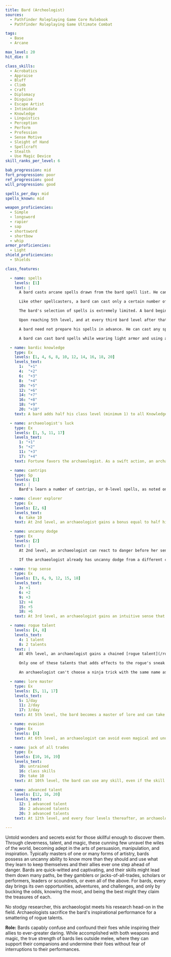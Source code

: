 ```yaml
---
title: Bard (Archeologist)
sources:
  - Pathfinder Roleplaying Game Core Rulebook
  - Pathfinder Roleplaying Game Ultimate Combat

tags:
  - Base
  - Arcane

max_level: 20
hit_die: 8

class_skills:
  - Acrobatics
  - Appraise
  - Bluff
  - Climb
  - Craft
  - Diplomacy
  - Disguise
  - Escape Artist
  - Intimidate
  - Knowledge
  - Linguistics
  - Perception
  - Perform
  - Profession
  - Sense Motive
  - Sleight of Hand
  - Spellcraft
  - Stealth
  - Use Magic Device
skill_ranks_per_level: 6

bab_progression: mid
fort_progression: poor
ref_progression: good
will_progression: good

spells_per_day: mid
spells_known: mid

weapon_proficiencies:
  - Simple
  - longsword
  - rapier
  - sap
  - shortsword
  - shortbow
  - whip
armor_proficiencies:
  - Light
shield_proficiencies:
  - Shields

class_features:

  - name: spells
    levels: [1]
    text: |
      A bard casts arcane spells drawn from the bard spell list. He can cast any spell he knows without preparing it ahead of time. Every bard spell has a verbal component (singing, reciting, or music). To learn or cast a spell, a bard must have a Charisma score equal to at least 10 + the spell level. The Difficulty Class (DC) for a saving throw against a bard's spell is 10 + the spell level + the bard's Charisma modifier.

      Like other spellcasters, a bard can cast only a certain number of spells of each spell level per day. His base daily spell allotment is given on Table: The Bard. In addition, he receives bonus spells per day if he has a high Charisma score.

      The bard's selection of spells is extremely limited. A bard begins play knowing four 0-level spells and two 1st-level spells of the bard's choice. At each new bard level, he gains one or more new spells, as indicated on Table: Bard Spells Known. (Unlike spells per day, the number of spells a bard knows is not affected by his Charisma score.)

      Upon reaching 5th level, and at every third bard level after that (8th, 11th, and so on), a bard can choose to learn a new spell in place of one he already knows. In effect, the bard “loses” the old spell in exchange for the new one. The new spell's level must be the same as that of the spell being exchanged, and it must be at least one level lower than the highest-level bard spell the bard can cast. A bard may swap only a single spell at any given level, and must choose whether or not to swap the spell at the same time that he gains new spells known for the level.

      A bard need not prepare his spells in advance. He can cast any spell he knows at any time, assuming he has not yet used up his allotment of spells per day for the spell's level.

      A bard can cast bard spells while wearing light armor and using a shield without incurring the normal arcane spell failure chance. Like any other arcane spellcaster, a bard wearing medium or heavy armor incurs a chance of arcane spell failure if the spell in question has a somatic component. A multiclass bard still incurs the normal arcane spell failure chance for arcane spells received from other classes.

  - name: bardic knowledge
    type: Ex
    levels: [1, 4, 6, 8, 10, 12, 14, 16, 18, 20]
    levels_text:
      1:  "+1"
      4:  "+2"
      6:  "+3"
      8:  "+4"
      10: "+5"
      12: "+6"
      14: "+7"
      16: "+8"
      18: "+9"
      20: "+10"
    text: A bard adds half his class level (minimum 1) to all Knowledge skill checks and may make all Knowledge skill checks untrained.

  - name: archaeologist's luck
    type: Ex
    levels: [1, 5, 11, 17]
    levels_text:
      1: "+1"
      5: "+2"
      11: "+3"
      17: "+4"
    text: Fortune favors the archaeologist. As a swift action, an archaeologist can call on fortune's favor, giving him a +1 luck bonus on attack rolls, saving throws, skill checks, and weapon damage rolls. He can use this ability for a number of rounds per day equal to 4 + his Charisma modifier. Maintaining this bonus is a free action, but it ends immediately if the archaeologist is killed, paralyzed, stunned, knocked unconscious, or otherwise prevented from taking a free action to maintain it each round. Archaeologist's luck is treated as bardic performance for the purposes of feats, abilities, effects, and the like that affect bardic performance. Like bardic performance, it cannot be maintained at the same time as other performance abilities. This bonus increases to +2 at 5th level, +3 at 11th level, and +4 at 17th level.

  - name: cantrips
    type: Sp
    levels: [1]
    text: |
      Bard's learn a number of cantrips, or 0-level spells, as noted on Table: Bard Spells Known under "Spells Known." These spells are cast like any other spell, but they do not consume any slots and may be used again.

  - name: clever explorer
    type: Ex
    levels: [2, 6]
    levels_text:
      6: take 10
    text: At 2nd level, an archaeologist gains a bonus equal to half his class level on Disable Device and Perception checks. He can disable intricate and complex devices in half the normal amount of time (minimum 1 round) and open a lock as a standard action. At 6th level, an archaeologist can take 10 on Disable Device checks, even if distracted or endangered, and can disarm magical traps.

  - name: uncanny dodge
    type: Ex
    levels: [2]
    text: |
      At 2nd level, an archaeologist can react to danger before her senses would normally allow her to do so. She cannot be caught flat-footed, nor does she lose her Dex bonus to AC if the attacker is invisible. She still loses her Dexterity bonus to AC if immobilized. An archaeologist with this ability can still lose her Dexterity bonus to AC if an opponent successfully uses the feint action against her.

      If the archaeologist already has uncanny dodge from a different class, she automatically gains improved uncanny dodge (as the rogue ability) instead.

  - name: trap sense
    type: Ex
    levels: [3, 6, 9, 12, 15, 18]
    levels_text:
      3: +1
      6: +2
      9: +3
      12: +4
      15: +5
      18: +6
    text: At 3rd level, an archaeologist gains an intuitive sense that alerts her to danger from traps, giving her a +1 bonus on Reflex saves made to avoid traps and a +1 dodge bonus to AC against attacks made by traps. This bonus improves by +1 for every three levels gained after 3rd, to a maximum of +6 at 18th level. Trap sense bonuses gained from multiple classes stack.

  - name: rogue talent
    levels: [4, 8]
    levels_text:
      4: 1 talent
      8: 2 talents
    text: |
      At 4th level, an archaeologist gains a chained [rogue talent](/rogue-talents/). He gains an additional rogue talent for every four levels of archaeologist gained after 4th level. An archaeologist cannot select an individual talent more than once.

      Only one of these talents that adds effects to the rogue's sneak attacks can be applied to an individual attack, and the decision must be made before the attack roll is made.

      An archaeologist can't choose a ninja trick with the same name as a rogue talent.

  - name: lore master
    type: Ex
    levels: [5, 11, 17]
    levels_text:
      5: 1/day
      11: 2/day
      17: 3/day
    text: At 5th level, the bard becomes a master of lore and can take 10 on any Knowledge skill check that he has ranks in. A bard can choose not to take 10 and can instead roll normally. In addition, once per day, the bard can take 20 on any Knowledge skill check as a standard action. He can use this ability one additional time per day for every six levels he possesses beyond 5th, to a maximum of three times per day at 17th level.

  - name: evasion
    type: Ex
    levels: [6]
    text: At 6th level, an archaeologist can avoid even magical and unusual attacks with great agility. If she makes a successful Reflex saving throw against an attack that normally deals half damage on a successful save, she instead takes no damage. Evasion can be used only if the archaeologist is wearing light armor or no armor. A helpless archaeologist does not gain the benefit of evasion.

  - name: jack of all trades
    type: Ex
    levels: [10, 16, 19]
    levels_text:
      10: untrained
      16: class skills
      19: take 10
    text: At 10th level, the bard can use any skill, even if the skill normally requires him to be trained. At 16th level, the bard considers all skills to be class skills. At 19th level, the bard can take 10 on any skill check, even if it is not normally allowed.

  - name: advanced talent
    levels: [12, 16, 20]
    levels_text:
      12: 1 advanced talent
      16: 2 advanced talents
      20: 3 advanced talents
    text: At 12th level, and every four levels thereafter, an archaeologist can choose a chained [advanced rogue talent](/advanced-rogue-talents/) in place of a rogue talent.

---
```


Untold wonders and secrets exist for those skillful enough to discover them. Through cleverness, talent, and magic, these cunning few unravel the wiles of the world, becoming adept in the arts of persuasion, manipulation, and inspiration. Typically masters of one or many forms of artistry, bards possess an uncanny ability to know more than they should and use what they learn to keep themselves and their allies ever one step ahead of danger. Bards are quick-witted and captivating, and their skills might lead them down many paths, be they gamblers or jacks-of-all-trades, scholars or performers, leaders or scoundrels, or even all of the above. For bards, every day brings its own opportunities, adventures, and challenges, and only by bucking the odds, knowing the most, and being the best might they claim the treasures of each.

No stodgy researcher, this archaeologist meets his research head-on in the field. Archaeologists sacrifice the bard's inspirational performance for a smattering of rogue talents.

**Role:** Bards capably confuse and confound their foes while inspiring their allies to ever-greater daring. While accomplished with both weapons and magic, the true strength of bards lies outside melee, where they can support their companions and undermine their foes without fear of interruptions to their performances.
